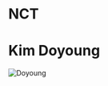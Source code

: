 # NCT
# Kim Doyoung
![Doyoung](https://i.pinimg.com/564x/8a/af/42/8aaf420a2c97c6eb1946bb5223dc051f.jpg)
